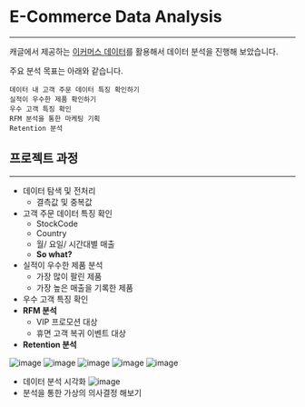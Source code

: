 # E-Commerce Data Analysis
-----

캐글에서 제공하는 [이커머스 데이터](https://www.kaggle.com/datasets/carrie1/ecommerce-data)를 활용해서 데이터 분석을 진행해 보았습니다.

주요 분석 목표는 아래와 같습니다.

```
데이터 내 고객 주문 데이터 특징 확인하기
실적이 우수한 제품 확인하기
우수 고객 특징 확인
RFM 분석을 통한 마케팅 기획
Retention 분석
```
## 프로젝트 과정
----
- 데이터 탐색 및 전처리
    - 결측값 및 중복값
- 고객 주문 데이터 특징 확인
    - StockCode
    - Country
    - 월/ 요일/ 시간대별 매출
    - **So what?**
- 실적이 우수한 제품 분석
    - 가장 많이 팔린 제품
    - 가장 높은 매출을 기록한 제품
- 우수 고객 특징 확인
- **RFM 분석**
    - VIP 프로모션 대상
    - 휴면 고객 복귀 이벤트 대상
- **Retention 분석**



![image](https://user-images.githubusercontent.com/70729822/193860018-38939945-4449-4817-b22f-250a99ba03b9.png)
![image](https://user-images.githubusercontent.com/70729822/193860052-2cd82f70-0697-44aa-a782-bb1dbb240c87.png)
![image](https://user-images.githubusercontent.com/70729822/193860143-6b9b4ffb-d126-4872-a42c-68d5c73d22ee.png)
![image](https://user-images.githubusercontent.com/70729822/193860158-6530d97a-a771-4236-89a0-306da5c2467e.png)
![image](https://user-images.githubusercontent.com/70729822/193860182-a9f19bd2-fade-467d-87e7-8962603928ae.png)
- 데이터 분석 시각화
![image](https://user-images.githubusercontent.com/70729822/193860459-542cb4be-69a4-42c2-8855-2534d782262f.png)
- 분석을 통한 가상의 의사결정 해보기



